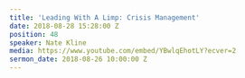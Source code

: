 ```yaml
---
title: 'Leading With A Limp: Crisis Management'
date: 2018-08-28 15:28:00 Z
position: 48
speaker: Nate Kline
media: https://www.youtube.com/embed/YBwlqEhotLY?ecver=2
sermon_date: 2018-08-26 10:00:00 Z
---
```


